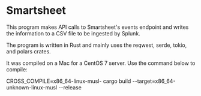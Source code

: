 # Smartsheet

This program makes API calls to Smartsheet's events endpoint and writes the
information to a CSV file to be ingested by Splunk.

The program is written in Rust and mainly uses the reqwest, serde, tokio, and
polars crates.

It was compiled on a Mac for a CentOS 7 server. Use the command below to compile:

CROSS_COMPILE=x86_64-linux-musl- cargo build --target=x86_64-unknown-linux-musl --release
